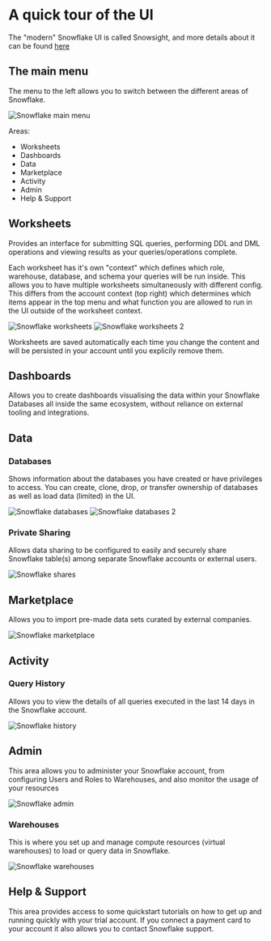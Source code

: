 # A quick tour of the UI

The "modern" Snowflake UI is called Snowsight, and more details about it can be found [here](https://docs.snowflake.com/en/user-guide/ui-snowsight.html)

## The main menu

The menu to the left allows you to switch between the different areas of Snowflake.

![Snowflake main menu](./assets/snowflake_menu.png "Snowflake main menu")

Areas:
* Worksheets
* Dashboards
* Data
* Marketplace
* Activity
* Admin
* Help & Support

## Worksheets

Provides an interface for submitting SQL queries, performing DDL and DML operations and viewing results as your queries/operations complete.

Each worksheet has it's own "context" which defines which role, warehouse, database, and schema your queries will be run inside. This allows you to have multiple worksheets simultaneously with different config. This differs from the account context (top right) which determines which items appear in the top menu and what function you are allowed to run in the UI outside of the worksheet context.

![Snowflake worksheets](./assets/snowflake_worksheet.png "Snowflake worksheets")
![Snowflake worksheets 2](./assets/snowflake_worksheet2.png "Snowflake worksheets 2")

Worksheets are saved automatically each time you change the content and will be persisted in your account until you explicily remove them.

## Dashboards

Allows you to create dashboards visualising the data within your Snowflake Databases all inside the same ecosystem, without reliance on external tooling and integrations.

## Data

### Databases

Shows information about the databases you have created or have privileges to access. You can create, clone, drop, or transfer ownership of databases as well as load data (limited) in the UI.

![Snowflake databases](./assets/snowflake_databases.png "Snowflake databases")
![Snowflake databases 2](./assets/snowflake_databases2.png "Snowflake databases 2")

### Private Sharing
Allows data sharing to be configured to easily and securely share Snowflake table(s) among separate Snowflake accounts or external users.

![Snowflake shares](./assets/snowflake_shares.png "Snowflake shares")

## Marketplace

Allows you to import pre-made data sets curated by external companies.

![Snowflake marketplace](./assets/snowflake_marketplace.png "Snowflake marketplace")

## Activity

### Query History

Allows you to view the details of all queries executed in the last 14 days in the Snowflake account.

![Snowflake history](./assets/snowflake_history.png "Snowflake history")

## Admin

This area allows you to administer your Snowflake account, from configuring Users and Roles to Warehouses, and also monitor the usage of your resources

![Snowflake admin](./assets/snowflake_admin.png "Snowflake admin")

### Warehouses

This is where you set up and manage compute resources (virtual warehouses) to load or query data in Snowflake.

![Snowflake warehouses](./assets/snowflake_warehouses.png "Snowflake warehouses")
## Help & Support

This area provides access to some quickstart tutorials on how to get up and running quickly with your trial account. If you connect a payment card to your account it also allows you to contact Snowflake support.